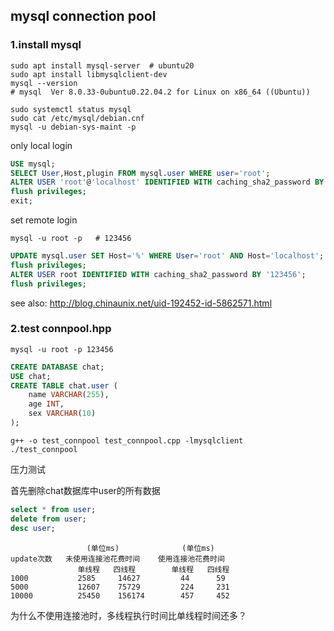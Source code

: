 ## mysql connection pool

### 1.install mysql

```shell
sudo apt install mysql-server  # ubuntu20 
sudo apt install libmysqlclient-dev
mysql --version
# mysql  Ver 8.0.33-0ubuntu0.22.04.2 for Linux on x86_64 ((Ubuntu))
```

```shell
sudo systemctl status mysql
sudo cat /etc/mysql/debian.cnf 
mysql -u debian-sys-maint -p
```

only local login
```sql
USE mysql;
SELECT User,Host,plugin FROM mysql.user WHERE user='root';
ALTER USER 'root'@'localhost' IDENTIFIED WITH caching_sha2_password BY '123456'; 
flush privileges;
exit;
```

set remote login
```shell
mysql -u root -p   # 123456
```

```sql
UPDATE mysql.user SET Host='%' WHERE User='root' AND Host='localhost';
flush privileges;
ALTER USER root IDENTIFIED WITH caching_sha2_password BY '123456';
flush privileges;
```

see also:
http://blog.chinaunix.net/uid-192452-id-5862571.html


### 2.test connpool.hpp


```shell
mysql -u root -p 123456
``` 

```sql
CREATE DATABASE chat;
USE chat;
CREATE TABLE chat.user (
    name VARCHAR(255),
    age INT,
    sex VARCHAR(10)
);
```

```shell
g++ -o test_connpool test_connpool.cpp -lmysqlclient
./test_connpool
```

压力测试

首先删除chat数据库中user的所有数据
```sql
select * from user;
delete from user;
desc user;
```

```
                 (单位ms)              (单位ms)
update次数   未使用连接池花费时间    使用连接池花费时间
               单线程   四线程        单线程   四线程
1000           2585     14627         44      59
5000           12607    75729         224     231
10000          25450    156174        457     452
```

为什么不使用连接池时，多线程执行时间比单线程时间还多？





